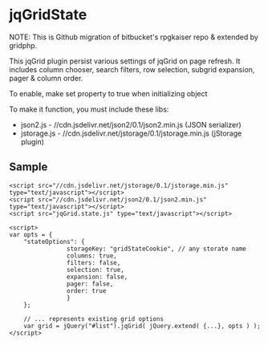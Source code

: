 jqGridState
===========

NOTE: This is Github migration of bitbucket's rpgkaiser repo & extended by gridphp.

This jqGrid plugin persist various settings of jqGrid on page refresh. 
It includes column chooser, search filters, row selection, subgrid expansion, pager & column order.

To enable, make set property to true when initializing object

To make it function, you must include these libs:

- json2.js - //cdn.jsdelivr.net/json2/0.1/json2.min.js (JSON serializer)
- jstorage.js - //cdn.jsdelivr.net/jstorage/0.1/jstorage.min.js (jStorage plugin)

Sample
------
	<script src="//cdn.jsdelivr.net/jstorage/0.1/jstorage.min.js" type="text/javascript"></script>	
	<script src="//cdn.jsdelivr.net/json2/0.1/json2.min.js" type="text/javascript"></script>	
	<script src="jqGrid.state.js" type="text/javascript"></script>	
	
	<script>
	var opts = {
		"stateOptions": {         
					storageKey: "gridStateCookie", // any storate name
					columns: true,
					filters: false,
					selection: true,
					expansion: false,					
					pager: false,
					order: true
					}
		};
		
		// ... represents existing grid options
		var grid = jQuery("#list").jqGrid( jQuery.extend( {...}, opts ) );
	</script>	
